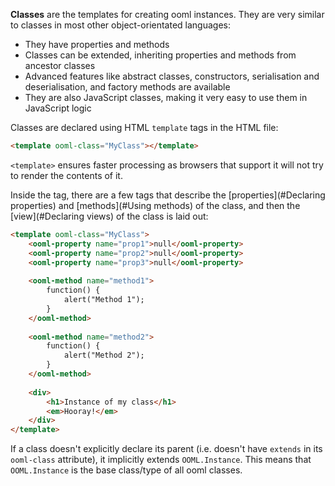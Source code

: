 **Classes** are the templates for creating ooml instances. They are very similar to classes in most other object-orientated languages:

- They have properties and methods
- Classes can be extended, inheriting properties and methods from ancestor classes
- Advanced features like abstract classes, constructors, serialisation and deserialisation, and factory methods are available
- They are also JavaScript classes, making it very easy to use them in JavaScript logic

Classes are declared using HTML `template` tags in the HTML file:

```html
<template ooml-class="MyClass"></template>
```

`<template>` ensures faster processing as browsers that support it will not try to render the contents of it.

Inside the tag, there are a few tags that describe the [properties](#Declaring properties) and [methods](#Using methods) of the class, and then the [view](#Declaring views) of the class is laid out:

```html
<template ooml-class="MyClass">
    <ooml-property name="prop1">null</ooml-property>
    <ooml-property name="prop2">null</ooml-property>
    <ooml-property name="prop3">null</ooml-property>
    
    <ooml-method name="method1">
        function() {
            alert("Method 1");
        }
    </ooml-method>
    
    <ooml-method name="method2">
        function() {
            alert("Method 2");
        }
    </ooml-method>
    
    <div>
        <h1>Instance of my class</h1>
        <em>Hooray!</em>
    </div>
</template>
```

If a class doesn't explicitly declare its parent (i.e. doesn't have `extends` in its `ooml-class` attribute), it implicitly extends `OOML.Instance`. This means that `OOML.Instance` is the base class/type of all ooml classes.
